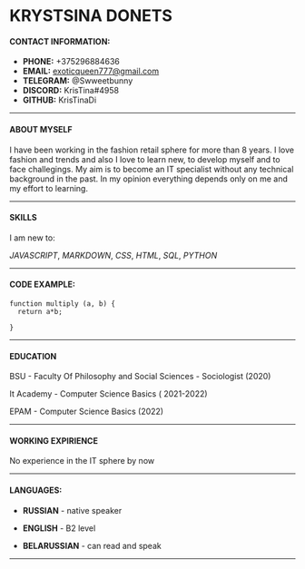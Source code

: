 # KRYSTSINA DONETS

#### CONTACT INFORMATION:

* **PHONE:** +375296884636 
* **EMAIL:** exoticqueen777@gmail.com
* **TELEGRAM:** @Swweetbunny
* **DISCORD:** KrisTina#4958
* **GITHUB:** KrisTinaDi

******

####  ABOUT MYSELF

I have been working in the fashion retail sphere for more than 8 years. I love fashion and trends and also I love to learn new, to develop myself and to face challegings. My aim is to become an IT specialist without any technical background in the past. In my opinion everything depends only on me and my effort to learning. 

*****

####  SKILLS

I am new to:

*JAVASCRIPT*, *MARKDOWN*, *CSS*, *HTML*, *SQL*, *PYTHON*

****

#### CODE EXAMPLE: 

```
function multiply (a, b) {
  return a*b;
  
}
```

****

####  EDUCATION

BSU - Faculty Of Philosophy and Social Sciences - Sociologist (2020)

It Academy - Computer Science Basics ( 2021-2022)

EPAM - Computer Science Basics (2022)

****

####  WORKING EXPIRIENCE 

No experience in the IT sphere by now

*****

#### LANGUAGES:

* **RUSSIAN** - native speaker

* **ENGLISH** - B2 level

* **BELARUSSIAN** - can read and speak

*****





